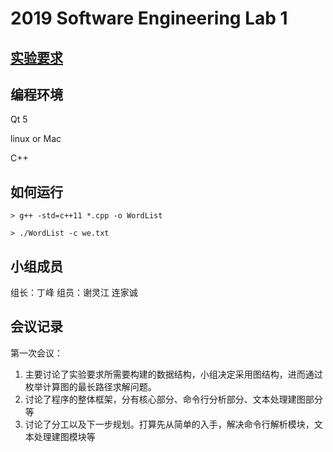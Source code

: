 # 2019 Software Engineering Lab 1

## [实验要求](./Project1.md)

## 编程环境

Qt 5 

linux or Mac

C++
## 如何运行
`> g++ -std=c++11 *.cpp -o WordList`

`> ./WordList -c we.txt `

## 小组成员

组长：丁峰	 组员：谢灵江 连家诚

## 会议记录

第一次会议：

1. 主要讨论了实验要求所需要构建的数据结构，小组决定采用图结构，进而通过枚举计算图的最长路径求解问题。
2. 讨论了程序的整体框架，分有核心部分、命令行分析部分、文本处理建图部分等
3. 讨论了分工以及下一步规划。打算先从简单的入手，解决命令行解析模块，文本处理建图模块等

